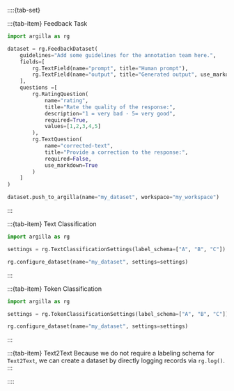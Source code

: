 ::::{tab-set}

:::{tab-item} Feedback Task

```python
import argilla as rg

dataset = rg.FeedbackDataset(
    guidelines="Add some guidelines for the annotation team here.",
    fields=[
        rg.TextField(name="prompt", title="Human prompt"),
        rg.TextField(name="output", title="Generated output", use_markdown=True)
    ],
    questions =[
        rg.RatingQuestion(
            name="rating",
            title="Rate the quality of the response:",
            description="1 = very bad - 5= very good",
            required=True,
            values=[1,2,3,4,5]
        ),
        rg.TextQuestion(
            name="corrected-text",
            title="Provide a correction to the response:",
            required=False,
            use_markdown=True
        )
    ]
)

dataset.push_to_argilla(name="my_dataset", workspace="my_workspace")
```
:::

:::{tab-item} Text Classification
```python
import argilla as rg

settings = rg.TextClassificationSettings(label_schema=["A", "B", "C"])

rg.configure_dataset(name="my_dataset", settings=settings)
```
:::

:::{tab-item} Token Classification
```python
import argilla as rg

settings = rg.TokenClassificationSettings(label_schema=["A", "B", "C"])

rg.configure_dataset(name="my_dataset", settings=settings)
```
:::

:::{tab-item} Text2Text
Because we do not require a labeling schema for `Text2Text`, we can create a dataset by directly logging records via `rg.log()`.
:::

::::